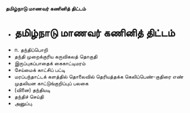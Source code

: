 **தமிழ்நாடு மாணவர் கணினித் திட்டம்**
- # தமிழ்நாடு மாணவர் கணினித் திட்டம்
- n. தந்திப்பொறி
- தந்தி முறைக்குரிய கருவிகலத் தொகுதி
- இருப்புகப்பாதைக் கைகாட்டிமரம்
- சேய்மைக் காட்சிப் பட்டி
- மரப்பந்தாட்டக் களத்தில் தொலைவில் தெரியத்தக்க கெலிப்பெண்-குதிரை எண் முதலியன காட்டுங்குறிப்புப் பலகை
- (வினை) தந்தியடி
- தந்திச் செய்தி
- அனுப்பு.

